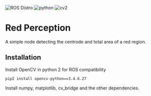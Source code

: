 ![ROS Distro](https://img.shields.io/badge/ROS-Melodic-Green)
![python](https://img.shields.io/badge/Python-2.7.17-blue)
![cv2](https://img.shields.io/badge/OpenCV-3.4.6.27-lightgrey)


# Red Perception

A simple node detecting the centrode and total area of a red region.

## Installation 

Install OpenCV in python 2 for ROS compatibility

``` pip2 install opencv-python==3.4.6.27 ```

Install numpy, matplotlib, cv_bridge and the other dependencies.


